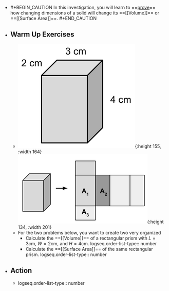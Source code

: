 - #+BEGIN_CAUTION
  In this investigation, you will learn to ==[prove]([[proof]])== how changing dimensions of a solid will change its ==[[Volume]]== or ==[[Surface Area]]==.
  #+END_CAUTION
- ## Warm Up Exercises
	- ![image.png](../assets/image_1748742851912_0.png){:height 155, :width 164} ![image.png](../assets/image_1748742872033_0.png){:height 134, :width 201}
	- For the two problems below, you want to create two very organized
		- Calculate the ==[[Volume]]== of a rectangular prism with $L=3$cm, $W=2$cm, and $H=4$cm.
		  logseq.order-list-type:: number
		- Calculate the ==[[Surface Area]]== of the same rectangular prism.
		  logseq.order-list-type:: number
- ## Action
	- logseq.order-list-type:: number
